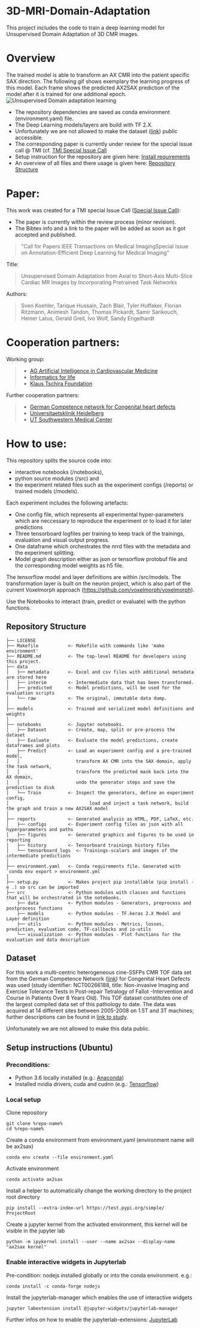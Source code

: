# 3D-MRI-Domain-Adaptation
This project includes the code to train a deep learning model for Unsupervised Domain Adaptation of 3D CMR images.

# Overview
The trained model is able to transform an AX CMR into the patient specific SAX direction.
The following gif shows exemplary the learning progress of this model. Each frame shows the predicted AX2SAX prediction of the model after it is trained for one additional epoch.
![Unsupervised Domain adaptation learning](https://github.com/Cardio-AI/3d-mri-domain-adaption/blob/master/reports/ax_sax_learning_example.gif "learning progress") 

- The repository dependencies are saved as conda environment (environment.yaml) file. 
- The Deep Learning models/layers are build with TF 2.X.
- Unfortunately we are not allowed to make the dataset ([link](https://github.com/Cardio-AI/3d-mri-domain-adaptation#dataset)) public accessible. 
- The corresponding paper is currently under review for the special issue call @ TMI (cf. [TMI Special Issue Call](https://www.embs.org/wp-content/uploads/2020/04/Special_Issue_CFP_DL4MI.pdf)
- Setup instruction for the repository are given here: [Install requirements](https://github.com/Cardio-AI/3d-mri-domain-adaptation#setup-instructions-tested-with-osx-and-ubuntu)
- An overview of all files and there usage is given here: [Repository Structure](https://github.com/Cardio-AI/3d-mri-domain-adaptation#repository-structure)

# Paper:
This work was created for a TMI special Issue Call (<a target="_blank" href="https://www.embs.org/wp-content/uploads/2020/04/Special_Issue_CFP_DL4MI.pdf">Special Issue Call</a>): 
- The paper is currently within the review process (minor revision).
- The Bibtex info and a link to the paper will be added as soon as it got accepted and published.


>"Call for Papers IEEE Transactions on Medical ImagingSpecial Issue on Annotation-Efficient Deep Learning for Medical Imaging"


Title:
>Unsupervised Domain Adaptation from Axial to Short-Axis Multi-Slice Cardiac MR Images by Incorporating Pretrained Task Networks


Authors:
>Sven Koehler, Tarique Hussain, Zach Blair, Tyler Huffaker, Florian Ritzmann, Animesh Tandon,
Thomas Pickardt, Samir Sarikouch, Heiner Latus, Gerald Greil, Ivo Wolf, Sandy Engelhardt


# Cooperation partners:

Working group:
>- [AG Artificial Intelligence in Cardiovascular Medicine](https://www.klinikum.uni-heidelberg.de/chirurgische-klinik-zentrum/herzchirurgie/forschung/ag-artificial-intelligence-in-cardiovascular-medicine)
>- [Informatics for life](https://informatics4life.org/)
>- [Klaus Tschira Foundation](https://www.klaus-tschira-stiftung.de/)


Further cooperation partners:
>- [German Competence network for Congenital heart defects](https://www.kompetenznetz-ahf.de/en/about-us/competence-network/)
>- [Universitaetsklinik Heidelberg](https://www.klinikum.uni-heidelberg.de/chirurgische-klinik-zentrum/herzchirurgie/forschung/ag-artificial-intelligence-in-cardiovascular-medicine)
>- [UT Southwestern Medical Center](https://www.utsouthwestern.edu/education/medical-school/departments/pediatrics/divisions/cardiology/)


# How to use:

This repository splits the source code into: 
- interactive notebooks (/notebooks), 
- python source modules (/src) and 
- the experiment related files such as the experiment configs (/reports) or trained models (/models).

Each experiment includes the following artefacts:
- One config file, which represents all experimental hyper-parameters which are neccessary to reproduce the experiment or to load it for later predictions
- Three tensorboard logfiles per training to keep track of the trainings, evaluation and visual output progress. 
- One dataframe which orchestrates the nrrd files with the metadata and the experiment splitting. 
- Model graph description either as json or tensorflow protobuf file and the corresponding model weights as h5 file.

The tensorflow model and layer definitions are within /src/models. 
The transformation layer is built on the neuron project, which is also part of the current Voxelmorph approach (https://github.com/voxelmorph/voxelmorph).

Use the Notebooks to interact (train, predict or evaluate) with the python functions.


## Repository Structure

    ├── LICENSE
    ├── Makefile           <- Makefile with commands like 'make environment'
    ├── README.md          <- The top-level README for developers using this project.
    ├── data
    │   ├── metadata       <- Excel and csv files with additional metadata are stored here
    │   ├── interim        <- Intermediate data that has been transformed.
    │   ├── predicted      <- Model predictions, will be used for the evaluation scripts
    │   └── raw            <- The original, immutable data dump.
    │
    ├── models             <- Trained and serialized model definitions and weights
    │
    ├── notebooks          <- Jupyter notebooks. 
    │   ├── Dataset        <- Create, map, split or pre-process the dataset
    │   ├── Evaluate       <- Evaluate the model predictions, create dataframes and plots
    │   ├── Predict        <- Load an experiment config and a pre-trained model, 
    │   │                     transform AX CMR into the SAX domain, apply the task network, 
    │   │                     transform the predicted mask back into the AX domain, 
    │   │                     undo the generator steps and save the prediction to disk   
    │   └── Train          <- Inspect the generators, define an experiment config,
    │                              load and inject a task network, build the graph and train a new AX2SAX model
    │
    ├── reports            <- Generated analysis as HTML, PDF, LaTeX, etc.
    │   ├── configs        <- Experiment config files as json with all hyperparameters and paths
    │   ├── figures        <- Generated graphics and figures to be used in reporting
    │   ├── history        <- Tensorboard trainings history files
    │   └── tensorboard_logs  <- Trainings-scalars and images of the intermediate predictions
    │
    ├── environment.yaml   <- Conda requirements file. Generated with `conda env export > environment.yml`
    │
    ├── setup.py           <- Makes project pip installable (pip install -e .) so src can be imported
    ├── src                <- Python modules with classes and functions that will be orchestrated in the notebooks.
        ├── data           <- Python modules - Generators, preprocess and postprocess functions
        ├── models         <- Python modules - TF.keras 2.X Model and Layer definition
        ├── utils          <- Python modules - Metrics, losses, prediction, evaluation code, TF-callbacks and io-utils
        └── visualization  <- Python modules - Plot functions for the evaluation and data description

## Dataset
For this work a multi-centric heterogeneous cine-SSFPs CMR TOF data set from the German Competence Network ([link](https://www.kompetenznetz-ahf.de/en/about-us/competence-network/)) 
for Congenital Heart Defects was used (study identifier: NCT00266188, title: Non-invasive Imaging and Exercise Tolerance Tests in Post-repair Tetralogy of Fallot -Intervention and Course in Patients Over 8 Years Old). 
This TOF dataset constitutes one of the largest compiled data set of this pathology to date. 
The data was acquired at 14 different sites between 2005-2008 on 1.5T and 3T machines; 
further descriptions can be found in [link to study](https://www.ahajournals.org/doi/epub/10.1161/CIRCIMAGING.111.963637).

Unfortunately we are not allowed to make this data public.

## Setup instructions (Ubuntu)

### Preconditions: 
- Python 3.6 locally installed 
(e.g.:  <a target="_blank" href="https://www.anaconda.com/download/#macos">Anaconda</a>)
- Installed nvidia drivers, cuda and cudnn 
(e.g.:  <a target="_blank" href="https://www.tensorflow.org/install/gpu">Tensorflow</a>)

### Local setup
Clone repository
```
git clone %repo-name%
cd %repo-name%
```
Create a conda environment from environment.yaml (environment name will be ax2sax)
```
conda env create --file environment.yaml
```

Activate environment
```
conda activate ax2sax
```
Install a helper to automatically change the working directory to the project root directory
```
pip install --extra-index-url https://test.pypi.org/simple/ ProjectRoot
```
Create a jupyter kernel from the activated environment, this kernel will be visible in the jupyter lab
```
python -m ipykernel install --user --name ax2sax --display-name "ax2sax kernel"
```


### Enable interactive widgets in Jupyterlab

Pre-condition: nodejs installed globally or into the conda environment. e.g.:
```
conda install -c conda-forge nodejs
```
Install the jupyterlab-manager which enables the use of interactive widgets
```
jupyter labextension install @jupyter-widgets/jupyterlab-manager
```

Further infos on how to enable the jupyterlab-extensions:
[JupyterLab](https://ipywidgets.readthedocs.io/en/latest/user_install.html#installing-the-jupyterlab-extension)



